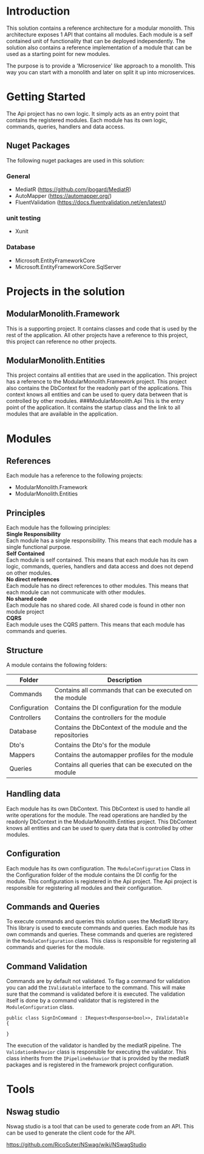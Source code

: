 # Introduction
This solution contains a reference architecture for a modular monolith. This architecture exposes 1 API that contains all modules. Each module is a self contained unit of functionality that can be deployed independently. The solution also contains a reference implementation of a module that can be used as a starting point for new modules.

The purpose is to provide a 'Microservice' like approach to a monolith. This way you can start with a monolith and later on split it up into microservices.

# Getting Started
The Api project has no own logic. It simply acts as an entry point that contains the registered modules. 
Each module has its own logic, commands, queries, handlers and data access.

## Nuget Packages
The following nuget packages are used in this solution:
### General
- MediatR (https://github.com/jbogard/MediatR)
- AutoMapper (https://automapper.org/)
- FluentValidation (https://docs.fluentvalidation.net/en/latest/)
### unit testing
- Xunit
### Database
- Microsoft.EntityFrameworkCore
- Microsoft.EntityFrameworkCore.SqlServer


# Projects in the solution
## ModularMonolith.Framework
This is a supporting project. It contains classes and code that is used by the rest of the application.
All other projects have a reference to this project, this project can reference no other projects.
## ModularMonolith.Entities
This project contains all entities that are used in the application. This project has a reference to the ModularMonolith.Framework project.
This project also contains the DbContext for the readonly part of the applications. This context knows all entities and can be used to query data between that is controlled by other modules. 
###ModularMonolith.Api
This is the entry point of the application. It contains the startup class and the link to all modules that are available in the application.

# Modules
## References
Each module has a reference to the following projects:
- ModularMonolith.Framework
- ModularMonolith.Entities

## Principles
Each module has the following principles: \
**Single Responsibility** \
Each module has a single responsibility. This means that each module has a single functional purpose. \
**Self Contained** \
Each module is self contained. This means that each module has its own logic, commands, queries, handlers and data access and does not depend on other modules. \
**No direct references** \
Each module has no direct references to other modules. This means that each module can not communicate with other modules. \
**No shared code** \
Each module has no shared code. All shared code is found in other non module project \
**CQRS** \
Each module uses the CQRS pattern. This means that each module has commands and queries. 

## Structure
A module contains the following folders:

| Folder        | Description                                               |
|---------------|-----------------------------------------------------------|
| Commands      | Contains all commands that can be executed on the module  |
| Configuration | Contains the DI configuration for the module              |
| Controllers   | Contains the controllers for the module                   |
| Database      | Contains the DbContext of the module and the repositories |
| Dto's         | Contains the Dto's for the module                         |
| Mappers       | Contains the automapper profiles for the module           |
| Queries       | Contains all queries that can be executed on the module   |

## Handling data
Each module has its own DbContext. This DbContext is used to handle all write operations for the module. The read operations are handled by the readonly DbContext in the ModularMonolith.Entities project. This DbContext knows all entities and can be used to query data that is controlled by other modules.
## Configuration
Each module has its own configuration. The `ModuleConfiguration` Class in the Configuration folder of the module contains the DI config for the module. This configuration is registered in the Api project. The Api project is responsible for registering all modules and their configuration.
## Commands and Queries
To execute commands and queries this solution uses the MediatR library. This library is used to execute commands and queries. Each module has its own commands and queries. These commands and queries are registered in the `ModuleConfiguration` class. This class is responsible for registering all commands and queries for the module.

## Command Validation
Commands are by default not validated. To flag a command for validation you can add the `IValidatable` interface to the command. This will make sure that the command is validated before it is executed.
The validation itself is done by a command validator that is registered in the `ModuleConfiguration` class. 

``` 
public class SignInCommand : IRequest<Response<bool>>, IValidatable
{
    
}
```
The execution of the validator is handled by the mediatR pipeline. The `ValidationBehavior` class is responsible for executing the validator. This class inherits from the `IPipelineBehavior` that is provided by the mediatR packages and is registered in the framework project configuration.



# Tools
## Nswag studio
Nswag studio is a tool that can be used to generate code from an API. This can be used to generate the client code for the API. 

https://github.com/RicoSuter/NSwag/wiki/NSwagStudio


